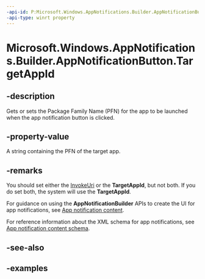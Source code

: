 ```yaml
---
-api-id: P:Microsoft.Windows.AppNotifications.Builder.AppNotificationButton.TargetAppId
-api-type: winrt property
---
```


# Microsoft.Windows.AppNotifications.Builder.AppNotificationButton.TargetAppId

<!--
public string TargetAppId { get; set; }
-->


## -description

Gets or sets the Package Family Name (PFN) for the app to be launched when the app notification button is clicked.

## -property-value

A string containing the PFN of the target app.

## -remarks

You should set either the [InvokeUri](xref:Microsoft.Windows.AppNotifications.Builder.AppNotificationButton.InvokeUri) or the **TargetAppId**, but not both. If you do set both, the system will use the **TargetAppId**.

For guidance on using the **AppNotificationBuilder** APIs to create the UI for app notifications, see [App notification content](/windows/apps/design/shell/tiles-and-notifications/adaptive-interactive-toasts).

For reference information about the XML schema for app notifications, see [App notification content schema](/windows/apps/design/shell/tiles-and-notifications/toast-schema).

## -see-also

## -examples


